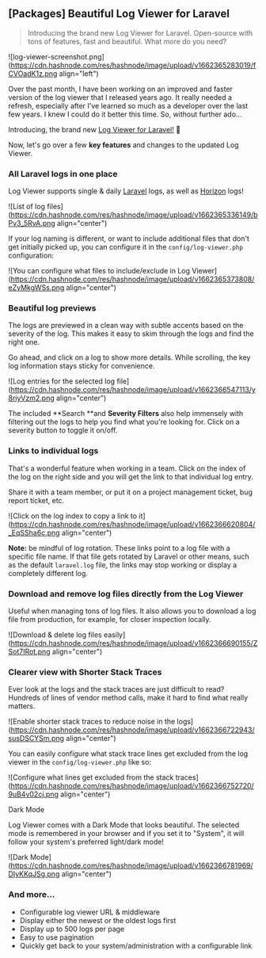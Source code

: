 ## [Packages] Beautiful Log Viewer for Laravel

> Introducing the brand new Log Viewer for Laravel. Open-source with tons of features, fast and beautiful. What more do you need?

![log-viewer-screenshot.png](https://cdn.hashnode.com/res/hashnode/image/upload/v1662365283019/fCVOadK1z.png align="left")

Over the past month, I have been working on an improved and faster version of the log viewer that I released years ago. It really needed a refresh, especially after I've learned so much as a developer over the last few years. I knew I could do it better this time. So, without further ado...

Introducing, the brand new [Log Viewer for Laravel!](https://github.com/opcodesio/log-viewer) 🎉

Now, let's go over a few **key features** and changes to the updated Log Viewer.

### All Laravel logs in one place
Log Viewer supports single & daily [Laravel](https://laravel.com/) logs, as well as [Horizon](https://laravel.com/docs/9.x/horizon) logs!

![List of log files](https://cdn.hashnode.com/res/hashnode/image/upload/v1662365336149/bPv3_5RvA.png align="center")

If your log naming is different, or want to include additional files that don't get initially picked up, you can configure it in the `config/log-viewer.php` configuration:

![You can configure what files to include/exclude in Log Viewer](https://cdn.hashnode.com/res/hashnode/image/upload/v1662365373808/eZyMkgWSs.png align="center")

### Beautiful log previews

The logs are previewed in a clean way with subtle accents based on the severity of the log. This makes it easy to skim through the logs and find the right one.

Go ahead, and click on a log to show more details. While scrolling, the key log information stays sticky for convenience.

![Log entries for the selected log file](https://cdn.hashnode.com/res/hashnode/image/upload/v1662366547113/y8riyVzm2.png align="center")

The included **Search **and **Severity Filters** also help immensely with filtering out the logs to help you find what you're looking for. Click on a severity button to toggle it on/off.

### Links to individual logs

That's a wonderful feature when working in a team. Click on the index of the log on the right side and you will get the link to that individual log entry.

Share it with a team member, or put it on a project management ticket, bug report ticket, etc.

![Click on the log index to copy a link to it](https://cdn.hashnode.com/res/hashnode/image/upload/v1662366620804/_EqSSha6c.png align="center")

**Note:** be mindful of log rotation. These links point to a log file with a specific file name. If that file gets rotated by Laravel or other means, such as the default `laravel.log` file, the links may stop working or display a completely different log.

### Download and remove log files directly from the Log Viewer

Useful when managing tons of log files. It also allows you to download a log file from production, for example, for closer inspection locally.

![Download & delete log files easily](https://cdn.hashnode.com/res/hashnode/image/upload/v1662366690155/ZSot7IRot.png align="center")

### Clearer view with Shorter Stack Traces

Ever look at the logs and the stack traces are just difficult to read? Hundreds of lines of vendor method calls, make it hard to find what really matters.

![Enable shorter stack traces to reduce noise in the logs](https://cdn.hashnode.com/res/hashnode/image/upload/v1662366722943/susDSCYSm.png align="center")

You can easily configure what stack trace lines get excluded from the log viewer in the `config/log-viewer.php` like so:

![Configure what lines get excluded from the stack traces](https://cdn.hashnode.com/res/hashnode/image/upload/v1662366752720/9uB4v02cj.png align="center")

Dark Mode

Log Viewer comes with a Dark Mode that looks beautiful. The selected mode is remembered in your browser and if you set it to "System", it will follow your system's preferred light/dark mode!

![Dark Mode](https://cdn.hashnode.com/res/hashnode/image/upload/v1662366781969/DIyKKqJSg.png align="center")

### And more...
 - Configurable log viewer URL & middleware
 - Display either the newest or the oldest logs first
 - Display up to 500 logs per page
 - Easy to use pagination
 - Quickly get back to your system/administration with a configurable link


